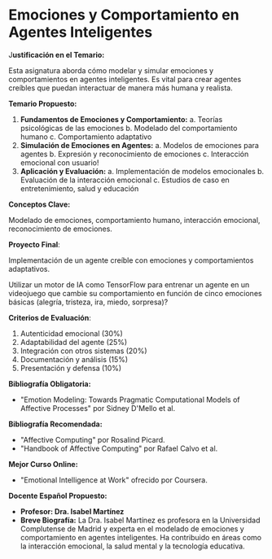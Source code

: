 # Emociones y Comportamiento en Agentes Inteligentes

J**ustificación en el Temario:**

Esta asignatura aborda cómo modelar y simular emociones y comportamientos en agentes inteligentes. Es vital para crear agentes creíbles que puedan interactuar de manera más humana y realista.

**Temario Propuesto:**

1. **Fundamentos de Emociones y Comportamiento:**
a. Teorías psicológicas de las emociones
b. Modelado del comportamiento humano
c. Comportamiento adaptativo
2. **Simulación de Emociones en Agentes:**
a. Modelos de emociones para agentes
b. Expresión y reconocimiento de emociones
c. Interacción emocional con usuario!
3. **Aplicación y Evaluación:**
a. Implementación de modelos emocionales
b. Evaluación de la interacción emocional
c. Estudios de caso en entretenimiento, salud y educación

**Conceptos Clave:**

Modelado de emociones, comportamiento humano, interacción emocional, reconocimiento de emociones.

**Proyecto Final**:

Implementación de un agente creíble con emociones y comportamientos adaptativos.

Utilizar un motor de IA como TensorFlow para entrenar un agente en un videojuego que cambie su comportamiento en función de cinco emociones básicas (alegría, tristeza, ira, miedo, sorpresa)?

**Criterios de Evaluación**:

1. Autenticidad emocional (30%)
2. Adaptabilidad del agente (25%)
3. Integración con otros sistemas (20%)
4. Documentación y análisis (15%)
5. Presentación y defensa (10%)

**Bibliografía Obligatoria:**

- "Emotion Modeling: Towards Pragmatic Computational Models of Affective Processes" por Sidney D'Mello et al.

**Bibliografía Recomendada:**

- "Affective Computing" por Rosalind Picard.
- "Handbook of Affective Computing" por Rafael Calvo et al.

**Mejor Curso Online:**

- "Emotional Intelligence at Work" ofrecido por Coursera.

**Docente Español Propuesto:**

- **Profesor: Dra. Isabel Martínez**
- **Breve Biografía:** La Dra. Isabel Martínez es profesora en la Universidad Complutense de Madrid y experta en el modelado de emociones y comportamiento en agentes inteligentes. Ha contribuido en áreas como la interacción emocional, la salud mental y la tecnología educativa.